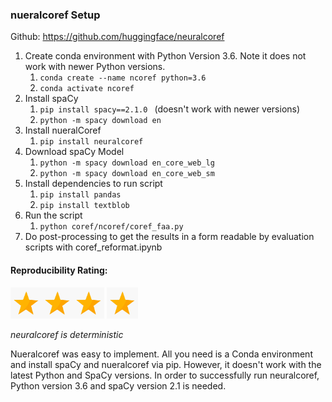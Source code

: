 ### nueralcoref Setup

Github: https://github.com/huggingface/neuralcoref

1. Create conda environment with Python Version 3.6. Note it does not work with newer Python versions.
    1. `conda create --name ncoref python=3.6`
    2. `conda activate ncoref`
2. Install spaCy
    1. `pip install spacy==2.1.0 ` (doesn't work with newer versions)
    2. `python -m spacy download en`
3. Install nueralCoref
    1. `pip install neuralcoref` 
4. Download spaCy Model
    1. `python -m spacy download en_core_web_lg`
    2. `python -m spacy download en_core_web_sm` 
5. Install dependencies to run script
    1. `pip install pandas`
    2. `pip install textblob`
6. Run the script
    1. `python coref/ncoref/coref_faa.py`
7. Do post-processing to get the results in a form readable by evaluation scripts with coref_reformat.ipynb

#### Reproducibility Rating:

<img src="../../star_clip.jpg" alt="Star" width="50" height="50"><img src="../../star_clip.jpg" alt="Star" width="50" height="50"><img src="../../star_clip.jpg" alt="Star" width="50" height="50"> <img src="../../star_clip.jpg" alt="Star" width="50" height="50">

*neuralcoref is deterministic*

Nueralcoref was easy to implement. All you need is a Conda environment and install spaCy and nueralcoref via pip. However, it doesn't work with the latest Python and SpaCy versions. In order to successfully run neuralcoref, Python version 3.6 and spaCy version 2.1 is needed.
